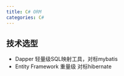 ```yaml
---
title: C# ORM 
categories: C#
---
```


## 技术选型 

- Dapper 轻量级SQL映射工具，对标mybatis
- Entity Framework 重量级 对标hibernate

